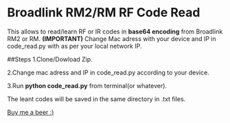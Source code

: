 # Broadlink RM2/RM RF Code Read

This allows to read/learn RF or IR codes in **base64 encoding** from Broadlink RM2 or RM.
**(IMPORTANT)** Change Mac adress with your device and IP in code_read.py with as per your local network IP.

##Steps
1.Clone/Dowload Zip.

2.Change mac adress and IP in code_read.py according to your device.

3.Run **python code_read.py** from terminal(or whatever).


The leant codes will be saved in the same directory in .txt files.

[Buy me a beer :)](PayPal.Me/akshitgupta)
